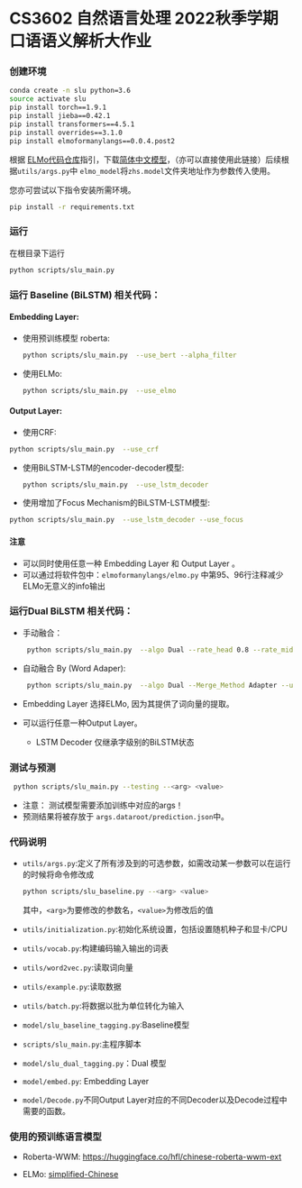 # CS3602 自然语言处理 2022秋季学期 口语语义解析大作业

### 创建环境

```bash
conda create -n slu python=3.6
source activate slu
pip install torch==1.9.1
pip install jieba==0.42.1
pip install transformers==4.5.1
pip install overrides==3.1.0
pip install elmoformanylangs==0.0.4.post2

```

根据 [ELMo代码仓库](https://github.com/HIT-SCIR/ELMoForManyLangs)指引，下载[简体中文模型](http://39.96.43.154/zhs.model.tar.bz2)，（亦可以直接使用此链接）后续根据`utils/args.py`中 `elmo_model`将`zhs.model`文件夹地址作为参数传入使用。

您亦可尝试以下指令安装所需环境。

```bash
pip install -r requirements.txt
```

### 运行

在根目录下运行

```bash
python scripts/slu_main.py
```

### 运行 Baseline (BiLSTM) 相关代码：

#### Embedding Layer:

-   使用预训练模型 roberta:
      ```bash
      python scripts/slu_main.py  --use_bert --alpha_filter
      ```
-   使用ELMo:

    ```bash
    python scripts/slu_main.py  --use_elmo 
    ```

#### Output Layer:

-   使用CRF:
  ```bash
  python scripts/slu_main.py  --use_crf
  ```

-   使用BiLSTM-LSTM的encoder-decoder模型:

    ```bash
    python scripts/slu_main.py  --use_lstm_decoder
    ```

-   使用增加了Focus Mechanism的BiLSTM-LSTM模型:
  ```bash
  python scripts/slu_main.py  --use_lstm_decoder --use_focus
  ```

#### 注意
-   可以同时使用任意一种 Embedding Layer 和 Output Layer 。
-   可以通过将软件包中：`elmoformanylangs/elmo.py` 中第95、96行注释减少ELMo无意义的info输出

### 运行Dual BiLSTM 相关代码：

-   手动融合：

    ```bash
     python scripts/slu_main.py  --algo Dual --rate_head 0.8 --rate_mid 0.6 --use_dict 
    ```
-   自动融合 By (Word Adaper):
    ```bash
     python scripts/slu_main.py  --algo Dual --Merge_Method Adapter --use_dict
    ```

-   Embedding Layer 选择ELMo, 因为其提供了词向量的提取。
-   可以运行任意一种Output Layer。
    -   LSTM Decoder 仅继承字级别的BiLSTM状态

### 测试与预测

```bash
 python scripts/slu_main.py --testing --<arg> <value>
```

-   注意： 测试模型需要添加训练中对应的args！
-   预测结果将被存放于 `args.dataroot/prediction.json`中。

### 代码说明

+ `utils/args.py`:定义了所有涉及到的可选参数，如需改动某一参数可以在运行的时候将命令修改成
  
    ```bash
    python scripts/slu_baseline.py --<arg> <value>
    ```
    
    其中，`<arg>`为要修改的参数名，`<value>`为修改后的值
    
+ `utils/initialization.py`:初始化系统设置，包括设置随机种子和显卡/CPU

+ `utils/vocab.py`:构建编码输入输出的词表

+ `utils/word2vec.py`:读取词向量

+ `utils/example.py`:读取数据

+ `utils/batch.py`:将数据以批为单位转化为输入

+ `model/slu_baseline_tagging.py`:Baseline模型

+ `scripts/slu_main.py`:主程序脚本

+ `model/slu_dual_tagging.py`：Dual 模型

+ `model/embed.py`: Embedding Layer

+ `model/Decode.py`不同Output Layer对应的不同Decoder以及Decode过程中需要的函数。



### 使用的预训练语言模型

-   Roberta-WWM: https://huggingface.co/hfl/chinese-roberta-wwm-ext

-   ELMo: [simplified-Chinese](http://39.96.43.154/zhs.model.tar.bz2)

